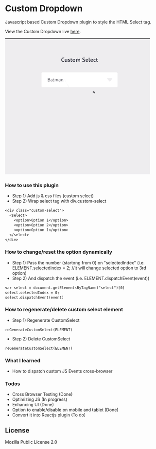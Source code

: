 # Custom Dropdown

Javascript based Custom Dropdown plugin to style the HTML Select tag.

  View the Custom Dropdown live [here](https://karanmehta.github.io/custom-select/).

  ![Custom Dropdown Demo](demo.gif)

### How to use this plugin
* Step 1) Add js & css files (custom select)
* Step 2) Wrap select tag with div.custom-select
```
<div class="custom-select">
  <select>
    <option>Option 1</option>
    <option>Option 2</option>
    <option>Option 1</option>
  </select>
</div>
```

### How to change/reset the option dynamically
* Step 1) Pass the number (startong from 0) on "selectedIndex" (i.e. ELEMENT.selectedIndex = 2; //it will change selected option to 3rd option)
* Step 2) And dispatch the event (i.e. ELEMENT.dispatchEvent(event))

```
var select = document.getElementsByTagName("select")[0]
select.selectedIndex = 0;
select.dispatchEvent(event)
```
### How to regenerate/delete custom select element
* Step 1) Regenerate CustomSelect
```
reGenerateCustomSelect(ELEMENT)
```
* Step 2) Delete CustomSelect
```
reGenerateCustomSelect(ELEMENT)
```
  
### What I learned

* How to dispatch custom JS Events cross-browser

### Todos

 - Cross Browser Testing (Done)
 - Optimizing JS (In progress)
 - Enhancing UI (Done)
 - Option to enable/disable on mobile and tablet (Done)
 - Convert it into Reactjs plugin (To do)

License
----

Mozilla Public License 2.0